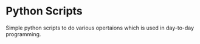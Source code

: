# Python Scripts
Simple python scripts to do various opertaions which is used in day-to-day programming.

